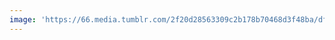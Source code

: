 ```yaml
---
image: 'https://66.media.tumblr.com/2f20d28563309c2b178b70468d3f48ba/df6bae13811fea54-4f/s1280x1920/3b320857fc84bb2b98b79354f751f209e2dfe2d1.jpg'
---
```

